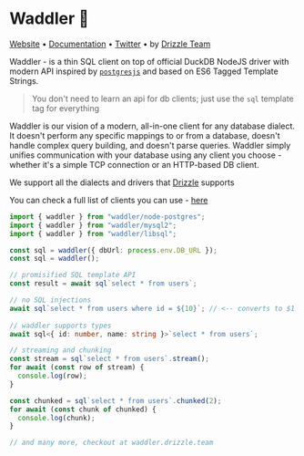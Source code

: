 # Waddler 🦆
<a href="https://waddler.drizzle.team">Website</a> •
  <a href="https://waddler.drizzle.team/docs/overview">Documentation</a> •
  <a href="https://x.com/drizzleorm">Twitter</a> • by [Drizzle Team](https://drizzle.team)  
  
Waddler - is a thin SQL client on top of official DuckDB NodeJS driver with modern API inspired by [`postgresjs`](https://github.com/porsager/postgres) and based on ES6 Tagged Template Strings.

> You don't need to learn an api for db clients; just use the `sql` template tag for everything

Waddler is our vision of a modern, all-in-one client for any database dialect.
It doesn't perform any specific mappings to or from a database, doesn't handle complex query building, and doesn't parse queries.
Waddler simply unifies communication with your database using any client you 
choose - whether it's a simple TCP connection or an HTTP-based DB client.

We support all the dialects and drivers that [Drizzle](https://orm.drizzle.team/docs/get-started) supports

You can check a full list of clients you can use - [here](/docs/get-started)

```ts
import { waddler } from "waddler/node-postgres";
import { waddler } from "waddler/mysql2";
import { waddler } from "waddler/libsql";

const sql = waddler({ dbUrl: process.env.DB_URL });
const sql = waddler();

// promisified SQL template API
const result = await sql`select * from users`;

// no SQL injections
await sql`select * from users where id = ${10}`; // <-- converts to $1 and [10] params
  
// waddler supports types
await sql<{ id: number, name: string }>`select * from users`;

// streaming and chunking
const stream = sql`select * from users`.stream();
for await (const row of stream) {
  console.log(row);
}

const chunked = sql`select * from users`.chunked(2);
for await (const chunk of chunked) {
  console.log(chunk);
}

// and many more, checkout at waddler.drizzle.team
```
